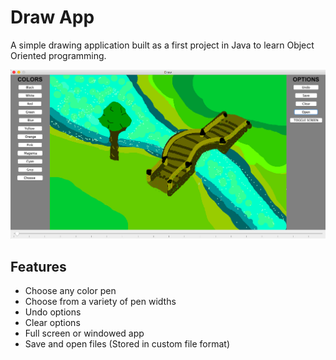 # Draw App

A simple drawing application built as a first project in Java to learn Object Oriented programming.

![](images/draw_app.png)

## Features

-   Choose any color pen
-   Choose from a variety of pen widths
-   Undo options
-   Clear options
-   Full screen or windowed app
-   Save and open files (Stored in custom file format)
